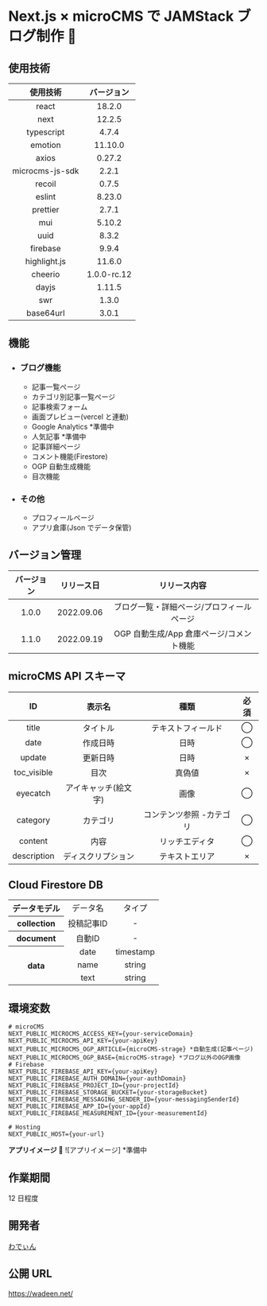 # Next.js × microCMS で JAMStack ブログ制作 🦖

## 使用技術

|    使用技術     | バージョン  |
| :-------------: | :---------: |
|      react      |   18.2.0    |
|      next       |   12.2.5    |
|   typescript    |    4.7.4    |
|     emotion     |   11.10.0   |
|      axios      |   0.27.2    |
| microcms-js-sdk |    2.2.1    |
|     recoil      |    0.7.5    |
|     eslint      |   8.23.0    |
|    prettier     |    2.7.1    |
|       mui       |   5.10.2    |
|      uuid       |    8.3.2    |
|    firebase     |    9.9.4    |
|  highlight.js   |   11.6.0    |
|     cheerio     | 1.0.0-rc.12 |
|      dayjs      |   1.11.5    |
|       swr       |    1.3.0    |
|    base64url    |    3.0.1    |

## 機能

- ### ブログ機能

  - 記事一覧ぺージ
  - カテゴリ別記事一覧ぺージ
  - 記事検索フォーム
  - 画面プレビュー(vercel と連動)
  - Google Analytics \*準備中
  - 人気記事 \*準備中
  - 記事詳細ページ
  - コメント機能(Firestore)
  - OGP 自動生成機能
  - 目次機能

- ### その他
  - プロフィールページ
  - アプリ倉庫(Json でデータ保管)

## バージョン管理

| バージョン | リリース日 |               リリース内容                |
| :--------: | :--------: | :---------------------------------------: |
|   1.0.0    | 2022.09.06 | ブログ一覧・詳細ページ/プロフィールページ |
|   1.1.0    | 2022.09.19 | OGP 自動生成/App 倉庫ページ/コメント機能  |

## microCMS API スキーマ

|     ID      |        表示名        |           種類           | 必須 |
| :---------: | :------------------: | :----------------------: | :--: |
|    title    |       タイトル       |    テキストフィールド    |  ◯   |
|    date     |       作成日時       |           日時           |  ◯   |
|   update    |       更新日時       |           日時           |  ×   |
| toc_visible |         目次         |          真偽値          |  ×   |
|  eyecatch   | アイキャッチ(絵文字) |           画像           |  ◯   |
|  category   |       カテゴリ       | コンテンツ参照 -カテゴリ |  ◯   |
|   content   |         内容         |      リッチエディタ      |  ◯   |
| description |  ディスクリプション  |      テキストエリア      |  ×   |

## Cloud Firestore DB

<table>
<tr align="center">
<th>データモデル</th>
<td>データ名</td>
<td>タイプ</td>
</tr>
<tr>
<tr align="center">
<th>collection</th>
<td>投稿記事ID</td>
<td>-</td>
</tr>
<tr align="center">
<th>document</th>
<td>自動ID</td>
<td>-</td>
</tr>
<tr align="center">
<th rowspan="3">data</th>
<td>date</td>
<td>timestamp</td>
</tr>
<tr  align="center">
<td>name</td>
<td>string</td>
</tr>
<tr align="center">
<td>text</td>
<td>string</td>
</tr>
</table>

## 環境変数

```
# microCMS
NEXT_PUBLIC_MICROCMS_ACCESS_KEY={your-serviceDomain}
NEXT_PUBLIC_MICROCMS_API_KEY={your-apiKey}
NEXT_PUBLIC_MICROCMS_OGP_ARTICLE={microCMS-strage} *自動生成(記事ページ)
NEXT_PUBLIC_MICROCMS_OGP_BASE={microCMS-strage} *ブログ以外のOGP画像
# Firebase
NEXT_PUBLIC_FIREBASE_API_KEY={your-apiKey}
NEXT_PUBLIC_FIREBASE_AUTH_DOMAIN={your-authDomain}
NEXT_PUBLIC_FIREBASE_PROJECT_ID={your-projectId}
NEXT_PUBLIC_FIREBASE_STORAGE_BUCKET={your-storageBucket}
NEXT_PUBLIC_FIREBASE_MESSAGING_SENDER_ID={your-messagingSenderId}
NEXT_PUBLIC_FIREBASE_APP_ID={your-appId}
NEXT_PUBLIC_FIREBASE_MEASUREMENT_ID={your-measurementId}

# Hosting
NEXT_PUBLIC_HOST={your-url}
```

**アプリイメージ 🙌**
![アプリイメージ] \*準備中

## 作業期間

12 日程度

## 開発者

[わでぃん](https://github.com/wadeen)

## 公開 URL

https://wadeen.net/

<!-- ### `npm start` -->
